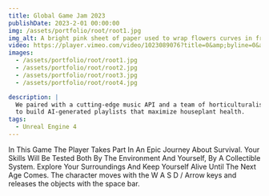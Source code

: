 ```yaml
---
title: Global Game Jam 2023
publishDate: 2023-2-01 00:00:00
img: /assets/portfolio/root/root1.jpg
img_alt: A bright pink sheet of paper used to wrap flowers curves in front of rich blue background
video: https://player.vimeo.com/video/1023089076?title=0&amp;byline=0&amp;portrait=0&amp;badge=0&amp;autopause=0&amp;player_id=0&amp;app_id=58479
images:
  - /assets/portfolio/root/root1.jpg
  - /assets/portfolio/root/root2.jpg
  - /assets/portfolio/root/root3.jpg
  - /assets/portfolio/root/root4.jpg

description: |
  We paired with a cutting-edge music API and a team of horticulturalists
  to build AI-generated playlists that maximize houseplant health.
tags:
  - Unreal Engine 4
---
```


In This Game The Player Takes Part In An Epic Journey About Survival. Your Skills Will Be Tested Both By The Environment And Yourself, By A Collectible System. Explore Your Surroundings And Keep Yourself Alive Until The Next Age Comes. The character moves with the W A S D / Arrow keys and releases the objects with the space bar.